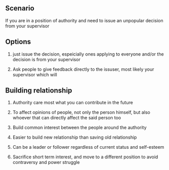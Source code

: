Scenario
---------
If you are in a position of authority and need to issue an unpopular decision from your supervisor  

Options 
---------
1. just issue the decision, espeicially ones applying to everyone and/or the decision is from your supervisor 

2. Ask people to give feedback directly to the issuser, most likely your supervisor which will  


Building relationship
---------
1. Authority care most what you can contribute in the future

2. To affect opinions of people, not only the person himself, but also whoever that can directly affect the said person too

3. Build common interest between the people around the authority

4. Easier to build new relationship than saving old relationship

5. Can be a leader or follower regardless of current status and self-esteem

6. Sacrifice short term interest, and move to a different position to avoid contraversy and power struggle
